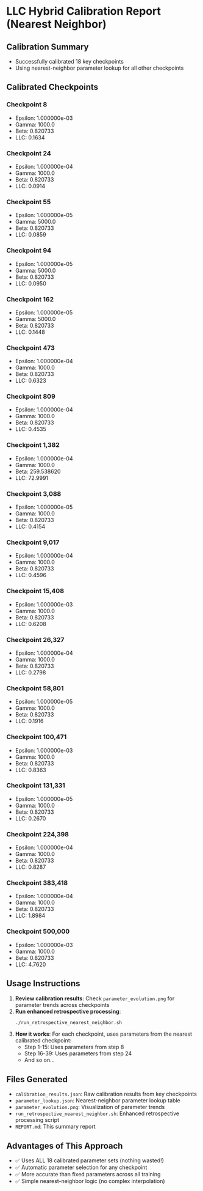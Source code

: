 # LLC Hybrid Calibration Report (Nearest Neighbor)

## Calibration Summary
- Successfully calibrated 18 key checkpoints
- Using nearest-neighbor parameter lookup for all other checkpoints

## Calibrated Checkpoints

### Checkpoint 8
- Epsilon: 1.000000e-03
- Gamma: 1000.0
- Beta: 0.820733
- LLC: 0.1634
### Checkpoint 24
- Epsilon: 1.000000e-04
- Gamma: 1000.0
- Beta: 0.820733
- LLC: 0.0914
### Checkpoint 55
- Epsilon: 1.000000e-05
- Gamma: 5000.0
- Beta: 0.820733
- LLC: 0.0859
### Checkpoint 94
- Epsilon: 1.000000e-05
- Gamma: 5000.0
- Beta: 0.820733
- LLC: 0.0950
### Checkpoint 162
- Epsilon: 1.000000e-05
- Gamma: 5000.0
- Beta: 0.820733
- LLC: 0.1448
### Checkpoint 473
- Epsilon: 1.000000e-04
- Gamma: 1000.0
- Beta: 0.820733
- LLC: 0.6323
### Checkpoint 809
- Epsilon: 1.000000e-04
- Gamma: 1000.0
- Beta: 0.820733
- LLC: 0.4535
### Checkpoint 1,382
- Epsilon: 1.000000e-04
- Gamma: 1000.0
- Beta: 259.538620
- LLC: 72.9991
### Checkpoint 3,088
- Epsilon: 1.000000e-05
- Gamma: 1000.0
- Beta: 0.820733
- LLC: 0.4154
### Checkpoint 9,017
- Epsilon: 1.000000e-04
- Gamma: 1000.0
- Beta: 0.820733
- LLC: 0.4596
### Checkpoint 15,408
- Epsilon: 1.000000e-03
- Gamma: 1000.0
- Beta: 0.820733
- LLC: 0.6208
### Checkpoint 26,327
- Epsilon: 1.000000e-04
- Gamma: 1000.0
- Beta: 0.820733
- LLC: 0.2798
### Checkpoint 58,801
- Epsilon: 1.000000e-05
- Gamma: 1000.0
- Beta: 0.820733
- LLC: 0.1916
### Checkpoint 100,471
- Epsilon: 1.000000e-03
- Gamma: 1000.0
- Beta: 0.820733
- LLC: 0.8363
### Checkpoint 131,331
- Epsilon: 1.000000e-05
- Gamma: 1000.0
- Beta: 0.820733
- LLC: 0.2670
### Checkpoint 224,398
- Epsilon: 1.000000e-04
- Gamma: 1000.0
- Beta: 0.820733
- LLC: 0.8287
### Checkpoint 383,418
- Epsilon: 1.000000e-04
- Gamma: 1000.0
- Beta: 0.820733
- LLC: 1.8984
### Checkpoint 500,000
- Epsilon: 1.000000e-03
- Gamma: 1000.0
- Beta: 0.820733
- LLC: 4.7620

## Usage Instructions

1. **Review calibration results**: Check `parameter_evolution.png` for parameter trends across checkpoints
2. **Run enhanced retrospective processing**:
   ```bash
   ./run_retrospective_nearest_neighbor.sh
   ```
3. **How it works**: For each checkpoint, uses parameters from the nearest calibrated checkpoint:
   - Step 1-15: Uses parameters from step 8
   - Step 16-39: Uses parameters from step 24
   - And so on...

## Files Generated
- `calibration_results.json`: Raw calibration results from key checkpoints
- `parameter_lookup.json`: Nearest-neighbor parameter lookup table
- `parameter_evolution.png`: Visualization of parameter trends
- `run_retrospective_nearest_neighbor.sh`: Enhanced retrospective processing script
- `REPORT.md`: This summary report

## Advantages of This Approach
- ✅ Uses ALL 18 calibrated parameter sets (nothing wasted!)
- ✅ Automatic parameter selection for any checkpoint
- ✅ More accurate than fixed parameters across all training
- ✅ Simple nearest-neighbor logic (no complex interpolation)
